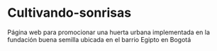# Cultivando-sonrisas
Página web para promocionar una huerta urbana implementada en la fundación buena semilla ubicada en el barrio Egipto en Bogotá
